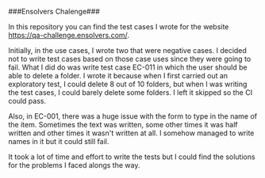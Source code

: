 ###Ensolvers Chalenge###

In this repository you can find the test cases I wrote for the website https://qa-challenge.ensolvers.com/.

Initially, in the use cases, I wrote two that were negative cases. I decided not to write test cases based on those case uses since they were going to fail.
What I did do was write test case EC-011 in which the user should be able to delete a folder. I wrote it because when I first carried out an exploratory test,
I could delete 8 out of 10 folders, but when I was writing the test cases, I could barely delete some folders. I left it skipped so the CI could pass.

Also, in EC-001, there was a huge issue with the form to type in the name of the item. Sometimes the text was written, some other times it was half written and 
other times it wasn't written at all. I somehow managed to write names in it but it could still fail.

It took a lot of time and effort to write the tests but I could find the solutions for the problems I faced alongs the way.
